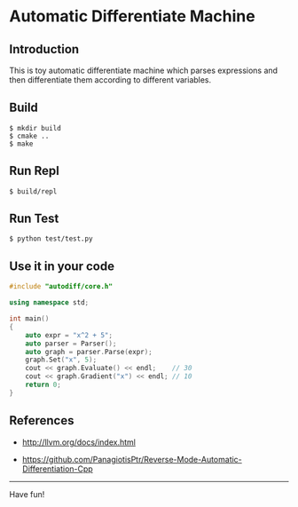 # Automatic Differentiate Machine

## Introduction

This is toy automatic differentiate machine which parses expressions and then differentiate them according to different variables.

## Build

```
$ mkdir build
$ cmake ..
$ make
```

## Run Repl

```
$ build/repl
```

## Run Test

```
$ python test/test.py
```

## Use it in your code

```c++
#include "autodiff/core.h"

using namespace std;

int main()
{
    auto expr = "x^2 + 5";
    auto parser = Parser();
    auto graph = parser.Parse(expr);
    graph.Set("x", 5);
    cout << graph.Evaluate() << endl;    // 30
    cout << graph.Gradient("x") << endl; // 10
    return 0;
}
```

## References

- http://llvm.org/docs/index.html

- https://github.com/PanagiotisPtr/Reverse-Mode-Automatic-Differentiation-Cpp

---

Have fun!